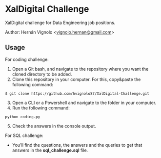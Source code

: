 # XalDigital Challenge
XalDigital challenge for Data Engineering job positions.

Author: Hernán Vignolo \<<vignolo.hernan@gmail.com>\>

## Usage
For coding challenge:
1. Open a Git bash, and navigate to the repository where you want the cloned directory to be added.
2. Clone this repository in your computer. For this, copy&paste the following command:
```
$ git clone https://github.com/hvignolo87/XalDigital-Challenge.git
```
3. Open a CLI or a Powershell and navigate to the folder in your computer.
4. Run the following command:
```
python coding.py
```
5. Check the answers in the console output.

For SQL challenge:
- You'll find the questions, the answers and the queries to get that answers in the **sql_challenge.sql** file.